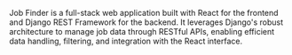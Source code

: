 Job Finder is a full-stack web application built with React for the frontend and Django REST Framework for the backend. It leverages Django's robust architecture to manage job data through RESTful APIs, enabling efficient data handling, filtering, and integration with the React interface.

